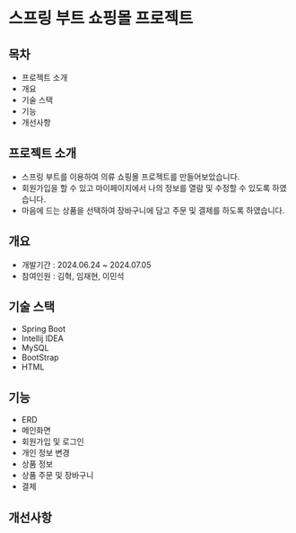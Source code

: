 # 스프링 부트 쇼핑몰 프로젝트


## 목차
- 프로젝트 소개
- 개요
- 기술 스택
- 기능
- 개선사항

## 프로젝트 소개
- 스프링 부트를 이용하여 의류 쇼핑몰 프로젝트를 만들어보았습니다.
- 회원가입을 할 수 있고 마이페이지에서 나의 정보를 열람 및 수정할 수 있도록 하였습니다.
- 마음에 드는 상품을 선택하여 장바구니에 담고 주문 및 결제를 하도록 하였습니다.

## 개요
- 개발기간 : 2024.06.24 ~ 2024.07.05
- 참여인원 : 김혁, 임재현, 이민석

## 기술 스택
- Spring Boot
- Intellij IDEA
- MySQL
- BootStrap
- HTML

## 기능
- ERD
- 메인화면
- 회원가입 및 로그인
- 개인 정보 변경
- 상품 정보
- 상품 주문 및 장바구니
- 결제


## 개선사항
